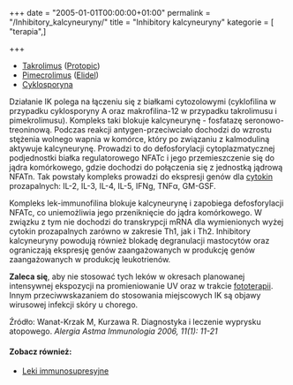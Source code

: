 +++
date = "2005-01-01T00:00:00+01:00"
permalink = "/Inhibitory_kalcyneuryny/"
title = "Inhibitory kalcyneuryny"
kategorie = [ "terapia",]

+++

-   [Takrolimus](/atopedia/Takrolimus "wikilink") ([Protopic](/atopedia/Protopic "wikilink"))
-   [Pimecrolimus](/atopedia/Pimecrolimus "wikilink") ([Elidel](/atopedia/Elidel "wikilink"))
-   [Cyklosporyna](/atopedia/Cyklosporyna "wikilink")

Działanie IK polega na łączeniu się z białkami cytozolowymi (cyklofilina w przypadku cyklosporyny A oraz makrofilina-12 w przypadku takrolimusu i pimekrolimusu). Kompleks taki blokuje kalcyneurynę - fosfatazę seronowo-treoninową. Podczas reakcji antygen-przeciwciało dochodzi do wzrostu stężenia wolnego wapnia w komórce, który po związaniu z kalmoduliną aktywuje kalcyneurynę. Prowadzi to do defosforylacji cytoplazmatycznej podjednostki białka regulatorowego NFATc i jego przemieszczenie się do jądra komórkowego, gdzie dochodzi do połączenia się z jednostką jądrową NFATn. Tak powstały kompleks prowadzi do ekspresji genów dla [cytokin](/atopedia/cytokiny "wikilink") prozapalnych: IL-2, IL-3, IL-4, IL-5, IFNg, TNFα, GM-GSF.

Kompleks lek-immunofilina blokuje kalcyneurynę i zapobiega defosforylacji NFATc, co uniemożliwia jego przeniknięcie do jądra komórkowego. W związku z tym nie dochodzi do transkrypcji mRNA dla wymienionych wyżej cytokin prozapalnych zarówno w zakresie Th1, jak i Th2. Inhibitory kalcyneuryny powodują również blokadę degranulacji mastocytów oraz ograniczają ekspresję genów zaangażowanych w produkcję genów zaangażowanych w produkcję leukotrienów.

**Zaleca się**, aby nie stosować tych leków w okresach planowanej intensywnej ekspozycji na promieniowanie UV oraz w trakcie [fototerapii](/atopedia/fototerapia "wikilink"). Innym przeciwwskazaniem do stosowania miejscowych IK są objawy wirusowej infekcji skóry u chorego.

Źródło: Wanat-Krzak M, Kurzawa R. Diagnostyka i leczenie wyprysku atopowego. *Alergia Astma Immunologia 2006, 11(1): 11-21*

#### Zobacz również:

-   [Leki immunosupresyjne](/atopedia/Leki_immunosupresyjne "wikilink")
